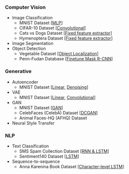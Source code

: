 ### Computer Vision

- Image Classification
  - MNIST Dataset [[MLP](https://github.com/shazzad-hasan/practice-deep-learning-with-pytorch/blob/main/image_classification/mlp_mnist.ipynb)]
  - CIFAR-10 Dataset [[Convolutional](https://github.com/shazzad-hasan/practice-deep-learning-with-pytorch/blob/main/image_classification/cifar10.ipynb)]
  - Cats vs Dogs Dataset [[Fixed feature extractor](https://github.com/shazzad-hasan/practice-deep-learning-with-pytorch/blob/main/image_classification/cat_vs_dog.ipynb)]
  - Hymenoptera Dataset [[Fixed feature extractor](https://github.com/shazzad-hasan/practice-deep-learning-with-pytorch/blob/main/image_classification/ants_vs_bees.ipynb)]
- Image Segmentation
- Object Detection
  - Vegetable Dataset [[Object Localization](https://github.com/shazzad-hasan/practice-deep-learning-with-pytorch/blob/main/object_detection/object_localization_vegetable_data.ipynb)]
  - Penn-Fudan Database [[Finetune Mask R-CNN](https://github.com/shazzad-hasan/practice-deep-learning-with-pytorch/blob/main/object_detection/pedestrian_detection_and_segmentation.ipynb)]

### Generative 

- Autoencoder
  - MNIST Dataset [[Linear](https://github.com/shazzad-hasan/practice-deep-learning-with-pytorch/blob/main/autoencoder/linear_autoencoder_mnist.ipynb), [Denoising](https://github.com/shazzad-hasan/practice-deep-learning-with-pytorch/blob/main/autoencoder/denoising_autoencoder_mnist.ipynb)]
- VAE
  - MNIST Dataset [[Linear](https://github.com/shazzad-hasan/practice-deep-learning-with-pytorch/blob/main/variational_autoencoder/vae_mnist.ipynb), [Convolutional](https://github.com/shazzad-hasan/practice-deep-learning-with-pytorch/blob/main/variational_autoencoder/conv_vae_mnist.ipynb)]
- GAN
  - MNIST Dataset [[GAN](https://github.com/shazzad-hasan/practice-deep-learning-with-pytorch/blob/main/gan/gan_mnist.ipynb)]
  - CelebFaces (CelebA) Dataset [[DCGAN](https://github.com/shazzad-hasan/practice-deep-learning-with-pytorch/blob/main/gan/dcgan_celebrity_faces.ipynb)]
  - Animal Faces-HQ (AFHQ) Dataset
- Neural Style Transfer

### NLP

- Text Classification
  - SMS Spam Collection Dataset [[RNN & LSTM](https://github.com/shazzad-hasan/practice-deep-learning-with-pytorch/blob/main/text_classification/spam_vs_ham.ipynb)]
  - Sentiment140 Dataset [[LSTM](https://github.com/shazzad-hasan/practice-deep-learning-with-pytorch/blob/main/text_classification/tweet_sentiment.ipynb)]
- Sequence-to-sequence
  - Anna Karenina Book Dataset [[Character-level LSTM](https://github.com/shazzad-hasan/practice-deep-learning-with-pytorch/blob/main/seq_to_seq/char_level_lstm.ipynb)]

